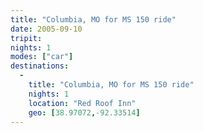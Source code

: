 ```yaml
---
title: "Columbia, MO for MS 150 ride"
date: 2005-09-10
tripit:
nights: 1
modes: ["car"]
destinations:
  -
    title: "Columbia, MO for MS 150 ride"
    nights: 1
    location: "Red Roof Inn"
    geo: [38.97072,-92.33514]
---
```



